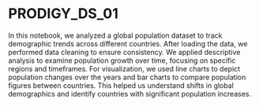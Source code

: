 # PRODIGY_DS_01
In this notebook, we analyzed a global population dataset to track demographic trends across different countries. After loading the data, we performed data cleaning to ensure consistency. We applied descriptive analysis to examine population growth over time, focusing on specific regions and timeframes. For visualization, we used line charts to depict population changes over the years and bar charts to compare population figures between countries. This helped us understand shifts in global demographics and identify countries with significant population increases.
